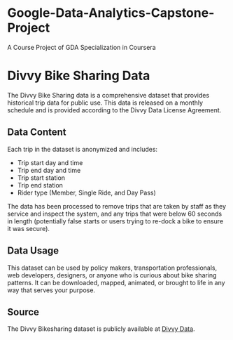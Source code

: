 # Google-Data-Analytics-Capstone-Project
 A Course Project of GDA Specialization in Coursera

# Divvy Bike Sharing Data

The Divvy Bike Sharing data is a comprehensive dataset that provides historical trip data for public use. This data is released on a monthly schedule and is provided according to the Divvy Data License Agreement.

## Data Content

Each trip in the dataset is anonymized and includes:

- Trip start day and time
- Trip end day and time
- Trip start station
- Trip end station
- Rider type (Member, Single Ride, and Day Pass)

The data has been processed to remove trips that are taken by staff as they service and inspect the system, and any trips that were below 60 seconds in length (potentially false starts or users trying to re-dock a bike to ensure it was secure).

## Data Usage

This dataset can be used by policy makers, transportation professionals, web developers, designers, or anyone who is curious about bike sharing patterns. It can be downloaded, mapped, animated, or brought to life in any way that serves your purpose.

## Source

The Divvy Bikesharing dataset is publicly available at [Divvy Data](https://divvy-tripdata.s3.amazonaws.com/index.html).